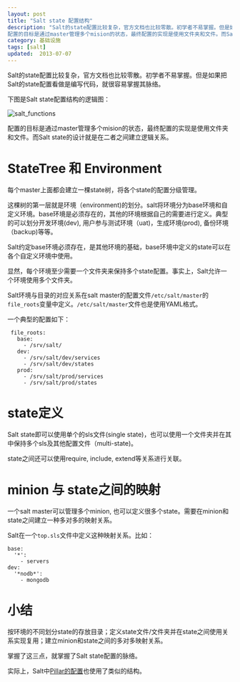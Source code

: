 ```yaml
---
layout: post
title: "Salt state 配置结构"
description: "Salt的state配置比较复杂，官方文档也比较零散。初学者不易掌握。但是如果把Salt的state配置看做是编写代码，就很容易掌握其脉络。
配置的目标是通过master管理多个mision的状态，最终配置的实现是使用文件夹和文件。而Salt state的设计就是在二者之间建立逻辑关系。"
category: 基础设施
tags: [salt]
updated:  2013-07-07
---
```


Salt的state配置比较复杂，官方文档也比较零散。初学者不易掌握。但是如果把Salt的state配置看做是编写代码，就很容易掌握其脉络。

下图是Salt state配置结构的逻辑图：


![salt_functions](/images/2013/salt_usage/salt_state_config_structure.png)

配置的目标是通过master管理多个mision的状态，最终配置的实现是使用文件夹和文件。而Salt state的设计就是在二者之间建立逻辑关系。

# StateTree 和 Environment

每个master上面都会建立一棵state树，将各个state的配置分级管理。

这棵树的第一层就是环境（environment)的划分。salt将环境分为base环境和自定义环境。base环境是必须存在的，其他的环境根据自己的需要进行定义。典型的可以划分开发环境(dev), 用户参与测试环境（uat)，生成环境(prod), 备份环境（backup)等等。

Salt约定base环境必须存在，是其他环境的基础，base环境中定义的state可以在各个自定义环境中使用。

显然，每个环境至少需要一个文件夹来保持多个state配置。事实上，Salt允许一个环境使用多个文件夹。

Salt环境与目录的对应关系在salt master的配置文件`/etc/salt/master`的`file_roots`变量中定义。`/etc/salt/master`文件也是使用YAML格式。

一个典型的配置如下：

```
 file_roots:
   base:
     - /srv/salt/
   dev:
     - /srv/salt/dev/services
     - /srv/salt/dev/states
   prod:
     - /srv/salt/prod/services
     - /srv/salt/prod/states
```

# state定义

Salt state即可以使用单个的sls文件(single state)，也可以使用一个文件夹并在其中保持多个sls及其他配置文件（multi-state)。

state之间还可以使用require, include, extend等关系进行关联。

# minion 与 state之间的映射

一个salt master可以管理多个minion, 也可以定义很多个state。需要在minion和state之间建立一种多对多的映射关系。

Salt在一个`top.sls`文件中定义这种映射关系。比如：

```
base:
  '*':
    - servers
dev:
  '*nodb*':
    - mongodb
```

# 小结

按环境的不同划分state的存放目录；定义state文件/文件夹并在state之间使用关系实现复用；建立minion和state之间的多对多映射关系。

掌握了这三点，就掌握了Salt state配置的脉络。

实际上，Salt中[Pillar的配置](/2013/07/07/salt_pillar.html)也使用了类似的结构。
